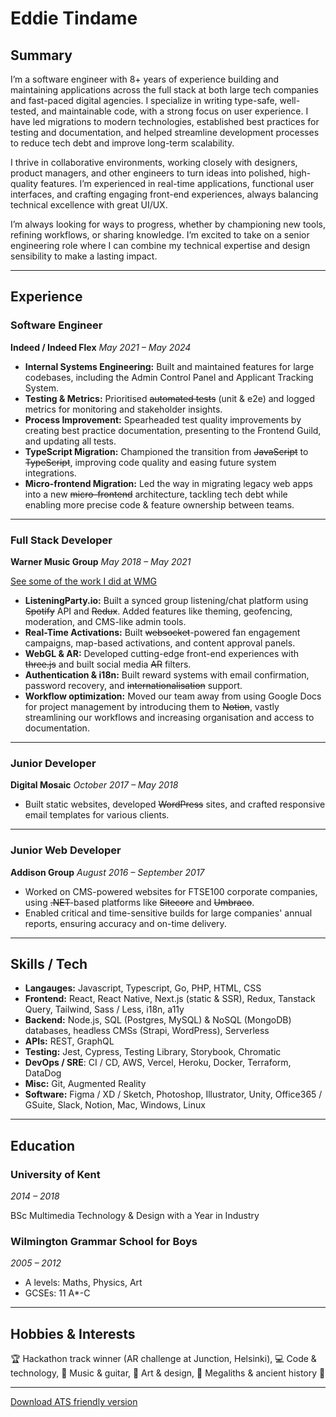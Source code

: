 # Eddie Tindame

## Summary

I’m a software engineer with 8+ years of experience building and maintaining applications across the full stack at both large tech companies and fast-paced digital agencies. I specialize in writing type-safe, well-tested, and maintainable code, with a strong focus on user experience. I have led migrations to modern technologies, established best practices for testing and documentation, and helped streamline development processes to reduce tech debt and improve long-term scalability.

I thrive in collaborative environments, working closely with designers, product managers, and other engineers to turn ideas into polished, high-quality features. I’m experienced in real-time applications, functional user interfaces, and crafting engaging front-end experiences, always balancing technical excellence with great UI/UX.

I’m always looking for ways to progress, whether by championing new tools, refining workflows, or sharing knowledge. I’m excited to take on a senior engineering role where I can combine my technical expertise and design sensibility to make a lasting impact.

---

## Experience

### Software Engineer

**Indeed / Indeed Flex**
_May 2021 – May 2024_

- **Internal Systems Engineering:** Built and maintained features for large codebases, including the Admin Control Panel and Applicant Tracking System.
- **Testing & Metrics:** Prioritised ~~automated tests~~ (unit & e2e) and logged metrics for monitoring and stakeholder insights.
- **Process Improvement:** Spearheaded test quality improvements by creating best practice documentation, presenting to the Frontend Guild, and updating all tests.
- **TypeScript Migration:** Championed the transition from ~~JavaScript~~ to ~~TypeScript~~, improving code quality and easing future system integrations.
- **Micro-frontend Migration:** Led the way in migrating legacy web apps into a new ~~micro-frontend~~ architecture, tackling tech debt while enabling more precise code & feature ownership between teams.

---

### Full Stack Developer

**Warner Music Group**
_May 2018 – May 2021_

[See some of the work I did at WMG](/work)

- **ListeningParty.io:** Built a synced group listening/chat platform using ~~Spotify~~ API and ~~Redux~~. Added features like theming, geofencing, moderation, and CMS-like admin tools.
- **Real-Time Activations:** Built ~~websocket~~-powered fan engagement campaigns, map-based activations, and content approval panels.
- **WebGL & AR:** Developed cutting-edge front-end experiences with ~~three.js~~ and built social media ~~AR~~ filters.
- **Authentication & i18n:** Built reward systems with email confirmation, password recovery, and ~~internationalisation~~ support.
- **Workflow optimization:** Moved our team away from using Google Docs for project management by introducing them to ~~Notion~~, vastly streamlining our workflows and increasing organisation and access to documentation.

---

### Junior Developer

**Digital Mosaic**
_October 2017 – May 2018_

- Built static websites, developed ~~WordPress~~ sites, and crafted responsive email templates for various clients.

---

### Junior Web Developer

**Addison Group**
_August 2016 – September 2017_

- Worked on CMS-powered websites for FTSE100 corporate companies, using ~~.NET~~-based platforms like ~~Sitecore~~ and ~~Umbraco~~.
- Enabled critical and time-sensitive builds for large companies' annual reports, ensuring accuracy and on-time delivery.

---

## Skills / Tech

- **Langauges:** Javascript, Typescript, Go, PHP, HTML, CSS
- **Frontend:** React, React Native, Next.js (static & SSR), Redux, Tanstack Query, Tailwind, Sass / Less, i18n, a11y
- **Backend:** Node.js, SQL (Postgres, MySQL) & NoSQL (MongoDB) databases, headless CMSs (Strapi, WordPress), Serverless
- **APIs:** REST, GraphQL
- **Testing:** Jest, Cypress, Testing Library, Storybook, Chromatic
- **DevOps / SRE**: CI / CD, AWS, Vercel, Heroku, Docker, Terraform, DataDog
- **Misc:** Git, Augmented Reality
- **Software:** Figma / XD / Sketch, Photoshop, Illustrator, Unity, Office365 / GSuite, Slack, Notion, Mac, Windows, Linux

---

## Education

### University of Kent

_2014 – 2018_

BSc Multimedia Technology & Design with a Year in Industry

### Wilmington Grammar School for Boys

_2005 – 2012_

- A levels: Maths, Physics, Art
- GCSEs: 11 A\*-C

---

## Hobbies & Interests

🏆 Hackathon track winner (AR challenge at Junction, Helsinki),
💻 Code & technology,
🎸 Music & guitar,
🎨 Art & design,
🗿 Megaliths & ancient history 🌌

---

[Download ATS friendly version](/static/eddietindame_cv_2025.docx)
